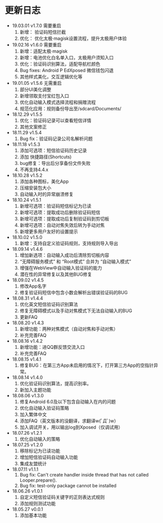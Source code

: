 # 更新日志
- 19.03.01 v1.7.0 需要重启
  1. 新增： 验证码短信拦截
  2. 优化： 优化太极·magisk设置流程，提升太极用户体验
- 19.02.16 v1.6.0 需要重启
  1. 新增：适配太极·magisk
  2. 新增：电池优化白名单入口，太极用户须知入口
  3. 优化：验证码识别算法，适配导航栏颜色
  4. Bug fixes: Android P EdXposed 微信钱包闪退
  5. 其他样式美化，交互逻辑优化等
- 19.01.05 v1.5.6 无需重启
  1. 部分UI美化调整
  2. 新增领取支付宝红包入口
  3. 优化自动输入模式选择流程和捐赠流程
  4. 规范化应用：规则备份导出至/sdcard/Documents/
- 18.12.29 v1.5.5
  1. 优化：验证码记录可以查看短信详情
  2. 其他文案修正
- 18.11.29 v1.5.4
  1. Bug fix：验证码记录公司名解析问题
- 18.11.18 v1.5.3
  1. 添加可选项：短信验证码历史记录
  2. 添加 快捷路径(Shortcuts)
  3. bug修复：导出后分享备份文件失败
  4. 不再支持4.4.x
- 18.10.28 v1.5.2
  1. 添加各种图标，美化App
  2. 压缩安装包大小
  3. 自动输入时的异常崩溃修复
- 18.10.24 v1.5.1
  1. 新增可选项：验证码短信标记为已读
  2. 新增可选项：提取成功后删除验证码短信
  3. 新增可选项：提取成功后复制验证码到剪切板
  4. 新增可选项：自动对焦失效后转为手动对焦
  5. 新增更多用户友好的设置提示
- 18.10.02 v1.5.0
  1. 新增：支持自定义验证码规则，支持规则导入导出
- 18.09.14 v1.4.6
  1. 增加新选项：自动输入成功后清除剪切板内容
  2. “无障碍服务模式” 和 “Root模式” 合并为 “自动输入模式”
  3. 增强在WebView中自动输入验证码的能力
  4. 潜在性的异常修复以及其他BUG修复
- 18.09.02 v1.4.5
  1. 修改App名字
  2. 修复验证码短信中包含小数会解析出错误验证码的BUG
- 18.08.31 v1.4.4
  1. 优化英文短信验证码识别算法
  2. 修复无障碍模式以及手动对焦模式下无法自动输入的BUG
  3. 更新FAQ
- 18.08.20 v1.4.3
  1. 新增功能：两种对焦模式（自动对焦和手动对焦）
  2. 补充完善FAQ
- 18.08.16 v1.4.2
  1. 新增功能：进QQ群反馈交流入口
  2. 补充完善FAQ
- 18.08.15 v1.4.1
  1. 修复BUG：在第三方App未启用的情况下，打开第三方App的空指针异常。
- 18.08.14 v1.4.0
  1. 优化验证码识别算法，提高识别率。
  2. 新加入主题功能
- 18.08.06 v1.3.0
  1. 修复Android 6.0及以下包含自动输入在内的问题
  2. 优化自动输入验证码策略
  3. 加入繁体中文
  4. 添加FAQ（英文版本的没翻译，求翻译w(ﾟДﾟ)w）
  5. 加入调试开关，用以输出log到Xposed（仅调试用）
- 18.07.26 v1.2.1
  1. 优化自动输入的策略
- 18.07.25 v1.2.0
  1. 移除标记为已读功能
  2. 增加短信验证码自动输入功能
  3. 集成友盟统计
- 18.07.11 v1.1.1
  1. Bug fix: Can't create handler inside thread that has not called Looper.prepare().
  2. Bug fix: test-only package cannot be installed
- 18.06.26 v1.0.1 
  1. 自定义短信验证码关键字的正则表达式规则
  2. 添加规则测试功能
- 18.05.27 v0.0.1 
  1. 添加基本功能